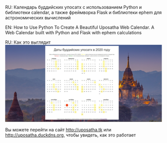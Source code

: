 RU:
Календарь буддийских упосатх с использованием Python и библиотеки calendar, а также фреймворка Flask и библиотеки ephem для астрономических вычислений

EN:
How to Use Python To Create A Beautiful Uposatha Web Calendar. A Web Calendar built with Python and Flask with ephem calculations

RU: Как это выглядит
![Python Uposatha Web Calendar](https://github.com/neokin/How-to-Use-Python-To-Create-A-Beautiful-Web-Calendar/blob/master/screenshots/uposatha-calendar.jpg)


Вы можете перейти на сайт http://uposatha.tk или http://uposatha.duckdns.org, чтобы увидеть, как это работает



